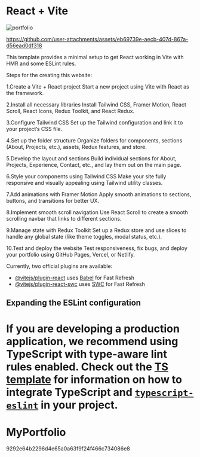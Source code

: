 
# React + Vite

![portfolio](https://github.com/user-attachments/assets/35f40fd3-afe2-4fe6-921c-f22d74a9e26a)


https://github.com/user-attachments/assets/eb69739e-aecb-407d-867a-d56ead0df318


This template provides a minimal setup to get React working in Vite with HMR and some ESLint rules.

Steps for the creating this website:

1.Create a Vite + React project
Start a new project using Vite with React as the framework.

2.Install all necessary libraries
Install Tailwind CSS, Framer Motion, React Scroll, React Icons, Redux Toolkit, and React Redux.

3.Configure Tailwind CSS
Set up the Tailwind configuration and link it to your project’s CSS file.

4.Set up the folder structure
Organize folders for components, sections (About, Projects, etc.), assets, Redux features, and store.

5.Develop the layout and sections
Build individual sections for About, Projects, Experience, Contact, etc., and lay them out on the main page.

6.Style your components using Tailwind CSS
Make your site fully responsive and visually appealing using Tailwind utility classes.

7.Add animations with Framer Motion
Apply smooth animations to sections, buttons, and transitions for better UX.

8.Implement smooth scroll navigation
Use React Scroll to create a smooth scrolling navbar that links to different sections.

9.Manage state with Redux Toolkit
Set up a Redux store and use slices to handle any global state (like theme toggles, modal status, etc.).

10.Test and deploy the website
Test responsiveness, fix bugs, and deploy your portfolio using GitHub Pages, Vercel, or Netlify.

Currently, two official plugins are available:

- [@vitejs/plugin-react](https://github.com/vitejs/vite-plugin-react/blob/main/packages/plugin-react) uses [Babel](https://babeljs.io/) for Fast Refresh
- [@vitejs/plugin-react-swc](https://github.com/vitejs/vite-plugin-react/blob/main/packages/plugin-react-swc) uses [SWC](https://swc.rs/) for Fast Refresh

## Expanding the ESLint configuration

If you are developing a production application, we recommend using TypeScript with type-aware lint rules enabled. Check out the [TS template](https://github.com/vitejs/vite/tree/main/packages/create-vite/template-react-ts) for information on how to integrate TypeScript and [`typescript-eslint`](https://typescript-eslint.io) in your project.
=======
# MyPortfolio
 9292e64b2296d4e65a0a63f9f24f466c734086e8
